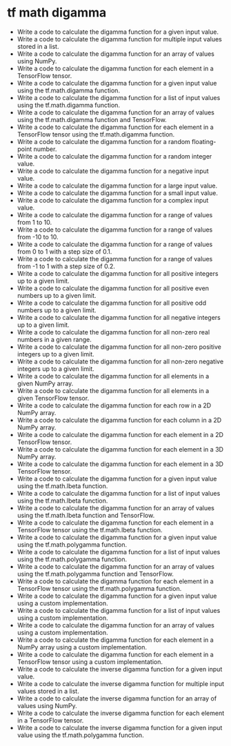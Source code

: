 # tf math digamma

- Write a code to calculate the digamma function for a given input value.
- Write a code to calculate the digamma function for multiple input values stored in a list.
- Write a code to calculate the digamma function for an array of values using NumPy.
- Write a code to calculate the digamma function for each element in a TensorFlow tensor.
- Write a code to calculate the digamma function for a given input value using the tf.math.digamma function.
- Write a code to calculate the digamma function for a list of input values using the tf.math.digamma function.
- Write a code to calculate the digamma function for an array of values using the tf.math.digamma function and TensorFlow.
- Write a code to calculate the digamma function for each element in a TensorFlow tensor using the tf.math.digamma function.
- Write a code to calculate the digamma function for a random floating-point number.
- Write a code to calculate the digamma function for a random integer value.
- Write a code to calculate the digamma function for a negative input value.
- Write a code to calculate the digamma function for a large input value.
- Write a code to calculate the digamma function for a small input value.
- Write a code to calculate the digamma function for a complex input value.
- Write a code to calculate the digamma function for a range of values from 1 to 10.
- Write a code to calculate the digamma function for a range of values from -10 to 10.
- Write a code to calculate the digamma function for a range of values from 0 to 1 with a step size of 0.1.
- Write a code to calculate the digamma function for a range of values from -1 to 1 with a step size of 0.2.
- Write a code to calculate the digamma function for all positive integers up to a given limit.
- Write a code to calculate the digamma function for all positive even numbers up to a given limit.
- Write a code to calculate the digamma function for all positive odd numbers up to a given limit.
- Write a code to calculate the digamma function for all negative integers up to a given limit.
- Write a code to calculate the digamma function for all non-zero real numbers in a given range.
- Write a code to calculate the digamma function for all non-zero positive integers up to a given limit.
- Write a code to calculate the digamma function for all non-zero negative integers up to a given limit.
- Write a code to calculate the digamma function for all elements in a given NumPy array.
- Write a code to calculate the digamma function for all elements in a given TensorFlow tensor.
- Write a code to calculate the digamma function for each row in a 2D NumPy array.
- Write a code to calculate the digamma function for each column in a 2D NumPy array.
- Write a code to calculate the digamma function for each element in a 2D TensorFlow tensor.
- Write a code to calculate the digamma function for each element in a 3D NumPy array.
- Write a code to calculate the digamma function for each element in a 3D TensorFlow tensor.
- Write a code to calculate the digamma function for a given input value using the tf.math.lbeta function.
- Write a code to calculate the digamma function for a list of input values using the tf.math.lbeta function.
- Write a code to calculate the digamma function for an array of values using the tf.math.lbeta function and TensorFlow.
- Write a code to calculate the digamma function for each element in a TensorFlow tensor using the tf.math.lbeta function.
- Write a code to calculate the digamma function for a given input value using the tf.math.polygamma function.
- Write a code to calculate the digamma function for a list of input values using the tf.math.polygamma function.
- Write a code to calculate the digamma function for an array of values using the tf.math.polygamma function and TensorFlow.
- Write a code to calculate the digamma function for each element in a TensorFlow tensor using the tf.math.polygamma function.
- Write a code to calculate the digamma function for a given input value using a custom implementation.
- Write a code to calculate the digamma function for a list of input values using a custom implementation.
- Write a code to calculate the digamma function for an array of values using a custom implementation.
- Write a code to calculate the digamma function for each element in a NumPy array using a custom implementation.
- Write a code to calculate the digamma function for each element in a TensorFlow tensor using a custom implementation.
- Write a code to calculate the inverse digamma function for a given input value.
- Write a code to calculate the inverse digamma function for multiple input values stored in a list.
- Write a code to calculate the inverse digamma function for an array of values using NumPy.
- Write a code to calculate the inverse digamma function for each element in a TensorFlow tensor.
- Write a code to calculate the inverse digamma function for a given input value using the tf.math.polygamma function.